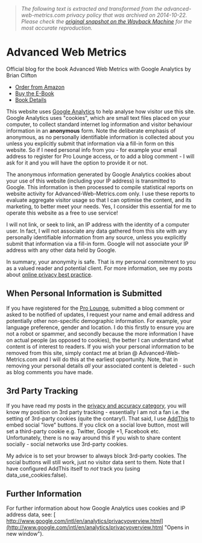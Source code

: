 > *The following text is extracted and transformed from the advanced-web-metrics.com privacy policy that was archived on 2014-10-22. Please check the [original snapshot on the Wayback Machine](https://web.archive.org/web/20141022042956id_/http%3A//www.advanced-web-metrics.com/privacy.php) for the most accurate reproduction.*

# Advanced Web Metrics

Official blog for the book Advanced Web Metrics with Google Analytics by Brian Clifton

  * [Order from Amazon](http://www.amazon.com/gp/product/1118168445/ref=as_li_tf_tl?ie=UTF8&tag=advawebmetr-20&linkCode=as2&camp=1789&creative=9325&creativeASIN=1118168445)
  * [Buy the E-Book](http://www.advanced-web-metrics.com/blog/2010/04/29/google-analytics-ebook-pdf-available/)
  * [Book Details](http://www.advanced-web-metrics.com/blog/2012/02/29/book-launch-3rd-edtion-of-advanced-web-metrics/)



This website uses [Google Analytics](http://www.ga-experts.com/) to help analyse how visitor use this site. Google Analytics uses "cookies", which are small text files placed on your computer, to collect standard internet log information and visitor behaviour information in an **anonymous** form. Note the deliberate emphasis of anonymous, as no personally identifiable information is collected about you unless you explicitly submit that information via a fill-in form on this website. So if I need personal info from you - for example your email address to register for Pro Lounge access, or to add a blog comment - I will ask for it and you will have the option to provide it or not.

The anonymous information generated by Google Analytics cookies about your use of this website (including your IP address) is transmitted to Google. This information is then processed to compile statistical reports on website activity for Advanced-Web-Metrics.com only. I use these reports to evaluate aggregate visitor usage so that I can optimise the content, and its marketing, to better meet your needs. Yes, I consider this essential for me to operate this website as a free to use service!

I will not link, or seek to link, an IP address with the identity of a computer user. In fact, I will not associate any data gathered from this site with any personally identifiable information from any source, unless you explicitly submit that information via a fill-in form. Google will not associate your IP address with any other data held by Google.

In summary, your anonymity is safe. That is my personal commitment to you as a valued reader and potential client. For more information, see my posts about [online privacy best practice](http://www.advanced-web-metrics.com/blog/2012/02/13/a-10-point-best-practice-privacy-guide-for-working-with-google-analytics/).

## When Personal Information is Submitted

If you have registered for the [Pro Lounge](https://web.archive.org/blog/login), submitted a blog comment or asked to be notified of updates, I request your name and email address and potentially other non-specific demographic information. For example, your language preference, gender and location. I do this firstly to ensure you are not a robot or spammer, and secondly because the more information I have on actual people (as opposed to cookies), the better I can understand what content is of interest to readers. If you wish your personal information to be removed from this site, simply contact me at brian @ Advanced-Web-Metrics.com and I will do this at the earliest opportunity. Note, that in removing your personal details _all_ your associated content is deleted - such as blog comments you have made.

## 3rd Party Tracking

If you have read my posts in the [privacy and accuracy category](http://www.advanced-web-metrics.com/blog/category/privacy-accuracy/), you will know my position on 3rd party tracking - essentially I am not a fan i.e. the setting of 3rd-party cookies (quite the contary!). That said, I use [AddThis](http://addthis.com/) to embed social "love" buttons. If you click on a social love button, most will set a third-party cookie e.g. Twitter, Google +1, Facebook etc. Unfortunately, there is no way around this if you wish to share content socially - social networks use 3rd-party cookies.

My advice is to set your browser to always block 3rd-party cookies. The social buttons will still work, just no visitor data sent to them. Note that I have configured AddThis itself to _not_ track you (using data_use_cookies:false).

## Further Information 

For further information about how Google Analytics uses cookies and IP address data, see: [ http://www.google.com/intl/en/analytics/privacyoverview.html](http://www.google.com/intl/en/analytics/privacyoverview.html "Opens in new window").
